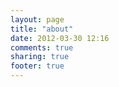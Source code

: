 ```yaml
---
layout: page
title: "about"
date: 2012-03-30 12:16
comments: true
sharing: true
footer: true
---
```

